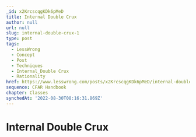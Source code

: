```yaml
---
_id: x2KrcscqgKDk6pMeD
title: Internal Double Crux
author: null
url: null
slug: internal-double-crux-1
type: post
tags:
  - LessWrong
  - Concept
  - Post
  - Techniques
  - Internal_Double Crux
  - Rationality
href: https://www.lesswrong.com/posts/x2KrcscqgKDk6pMeD/internal-double-crux-1
sequence: CFAR Handbook
chapter: Classes
synchedAt: '2022-08-30T08:16:31.869Z'
---
```

# Internal Double Crux

